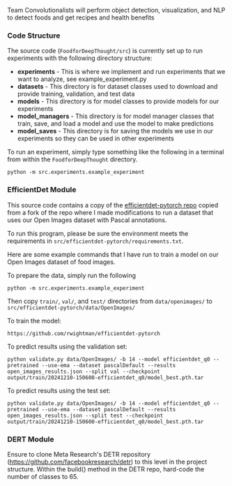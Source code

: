 Team Convolutionalists will perform object detection, visualization, and NLP to detect foods and get recipes and health benefits

### Code Structure

The source code (`FoodforDeepThought/src`) is currently set up to run experiments 
with the following directory structure:

- **experiments** - This is where we implement and run experiments that we want to analyze, see example_experiment.py
- **datasets** - This directory is for dataset classes used to download and provide training, validation, and test data
- **models** - This directory is for model classes to provide models for our experiments
- **model_managers** - This directory is for model manager classes that train, save, and load a model and 
use the model to make predictions
- **model_saves** - This directory is for saving the models we use in our experiments so they can be used in 
other experiments

To run an experiment, simply type something like the following in a terminal 
from within the `FoodforDeepThought` directory.
```
python -m src.experiments.example_experiment
```

### EfficientDet Module

This source code contains a copy of the [efficientdet-pytorch repo](https://github.com/rwightman/efficientdet-pytorch)
copied from a fork of the repo where I made modifications to run a dataset that uses our Open Images dataset with 
Pascal annotations.

To run this program, please be sure the environment meets the requirements in 
`src/efficientdet-pytorch/requirements.txt`.

Here are some example commands that I have run to train a model on our Open Images dataset of food images.

To prepare the data, simply run the following
```
python -m src.experiments.example_experiment
```

Then copy `train/`, `val/`, and `test/` directories from `data/openimages/` to `src/efficientdet-pytorch/data/OpenImages/`


To train the model:
```
https://github.com/rwightman/efficientdet-pytorch
```

To predict results using the validation set:
```
python validate.py data/OpenImages/ -b 14 --model efficientdet_q0 --pretrained --use-ema --dataset pascalDefault --results open_images_results.json --split val --checkpoint output/train/20241210-150600-efficientdet_q0/model_best.pth.tar
```

To predict results using the test set:
```
python validate.py data/OpenImages/ -b 14 --model efficientdet_q0 --pretrained --use-ema --dataset pascalDefault --results open_images_results.json --split test --checkpoint output/train/20241210-150600-efficientdet_q0/model_best.pth.tar
```


### DERT Module
Ensure to clone Meta Research's DETR repository (https://github.com/facebookresearch/detr) to this level in the project structure. Within the build() method in the DETR repo, hard-code the number of classes to 65.
